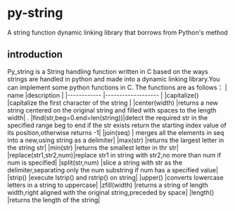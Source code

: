 # py-string
A string function dynamic linking library that borrows from Python's method 
## introduction
Py_string is a String handling function written in C based on the ways strings are handled in python and made into a dynamic linking library.You can implement some python functions in C.
The functions are as follows：
| name             |description                                                         |
|------------      |-------------------                                                |
|capitalize()      |capitalize the first character of the string                        |
|center(width)     |returns a new string centered on the original string and filled with spaces to the length width| .
|find(str,beg=0.end=len(string))|detect the required str in the specified range beg to end if the str exists return the starting index value of its position,otherwise returns -1|
|join(seq)         | merges all the elements in seq into a new,using string as a delimiter|
|max(str)          |returns the largest letter in the string str|
|min(str)          |returns the smallest letter in thr str|
|replace(str1,str2,num)|replace str1 in string with str2,no more than num if num is specified|
|split(str,num)    |slice a string with str as the delimiter,separating only the num substring if num has a specified value|
|strip()           |execute lstrip() and rstrip() on string|
|upper()           |converts lowercase letters in a string to uppercase|
|zfill(width)      |returns a string of length width,right aligned with the original string,preceded by space|
|length()          |returns the length of the string|
